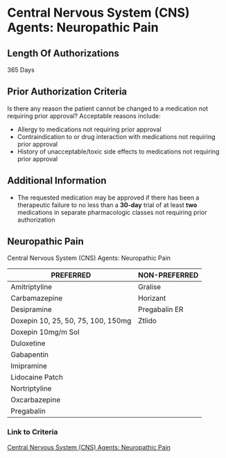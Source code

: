 # Central Nervous System (CNS) Agents: Neuropathic Pain

## Length Of Authorizations

365 Days

## Prior Authorization Criteria

Is there any reason the patient cannot be changed to a medication not requiring prior approval? Acceptable reasons include:

-   Allergy to medications not requiring prior approval
-   Contraindication to or drug interaction with medications not requiring prior approval
-   History of unacceptable/toxic side effects to medications not requiring prior approval

## Additional Information

-   The requested medication may be approved if there has been a therapeutic failure to no less than a **30-day** trial of at least **two** medications in separate pharmacologic classes not requiring prior authorization

## Neuropathic Pain

Central Nervous System (CNS) Agents: Neuropathic Pain

| PREFERRED                          | NON-PREFERRED |
|------------------------------------|---------------|
| Amitriptyline                      | Gralise       |
| Carbamazepine                      | Horizant      |
| Desipramine                        | Pregabalin ER |
| Doxepin 10, 25, 50, 75, 100, 150mg | Ztlido        |
| Doxepin 10mg/m Sol                 |               |
| Duloxetine                         |               |
| Gabapentin                         |               |
| Imipramine                         |               |
| Lidocaine Patch                    |               |
| Nortriptyline                      |               |
| Oxcarbazepine                      |               |
| Pregabalin                         |               |

### Link to Criteria

[Central Nervous System (CNS) Agents: Neuropathic Pain](https://pharmacy.medicaid.ohio.gov/sites/default/files/20220415_UPDL_Criteria_FINAL_.pdf#page=39)
